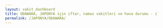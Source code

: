 ```yaml
---
layout: vakit_dashboard
title: ODAWARA, JAPONYA için iftar, namaz vakitleri ve hava durumu - ilçe/eyalet seç
permalink: /JAPONYA/ODAWARA/
---
```


<script type="text/javascript">
  var GLOBAL_COUNTRY = 'JAPONYA';
  var GLOBAL_CITY = 'ODAWARA';
  var GLOBAL_STATE = '';
  var lat = 72;
  var lon = 21;
</script>
